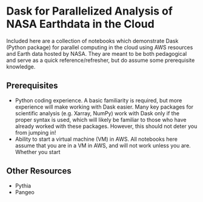 # Dask for Parallelized Analysis of NASA Earthdata in the Cloud

Included here are a collection of notebooks which demonstrate Dask (Python package) for parallel computing in the cloud using AWS resources and Earth data hosted by NASA. They are meant to be both pedagogical and serve as a quick reference/refresher, but do assume some prerequisite knowledge.

## Prerequisites
* Python coding experience. A basic familiarity is required, but more experience will make working with Dask easier. Many key packages for scientific analysis (e.g. Xarray, NumPy) work with Dask only if the proper syntax is used, which will likely be familiar to those who have already worked with these packages. However, this should not deter you from jumping in!
* Ability to start a virtual machine (VM) in AWS. All notebooks here assume that you are in a VM in AWS, and will not work unless you are. Whether you start

## Other Resources
* Pythia
* Pangeo
